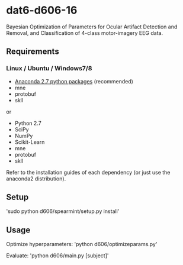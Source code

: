 # dat6-d606-16
Bayesian Optimization of Parameters for Ocular Artifact Detection and Removal, and Classification of
4-class motor-imagery EEG data.

## Requirements

### Linux / Ubuntu / Windows7/8

- [Anaconda 2.7 python packages](https://www.continuum.io/downloads) (recommended)
- mne
- protobuf
- skll

or

- Python 2.7
- SciPy
- NumPy
- Scikit-Learn
- mne
- protobuf
- skll

Refer to the installation guides of each dependency (or just use the anaconda2
distribution).

## Setup

'sudo python d606/spearmint/setup.py install'

## Usage

Optimize hyperparameters:
'python d606/optimizeparams.py'

Evaluate:
'python d606/main.py [subject]'